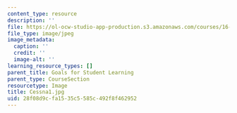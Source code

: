 ```yaml
---
content_type: resource
description: ''
file: https://ol-ocw-studio-app-production.s3.amazonaws.com/courses/16-687-private-pilot-ground-school-january-iap-2019/28f08d9cfa1535c5585c492f8f462952_Cessna1.jpg
file_type: image/jpeg
image_metadata:
  caption: ''
  credit: ''
  image-alt: ''
learning_resource_types: []
parent_title: Goals for Student Learning
parent_type: CourseSection
resourcetype: Image
title: Cessna1.jpg
uid: 28f08d9c-fa15-35c5-585c-492f8f462952
---
```

